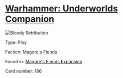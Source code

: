 # [Warhammer: Underworlds Companion](https://guidokessels.github.io/wh-underworlds)

  

![Bloody Retribution](https://warhammerunderworlds.com/wp-content/uploads/sites/6/2018/03/186_ENG.png)



Type: Ploy

Faction: [Magore's Fiends](https://guidokessels.github.io/wh-underworlds/factions/magores-fiends)

Found in: [Magore's Fiends Expansion](https://guidokessels.github.io/wh-underworlds/locations/magores-fiends-expansion)

Card number: 186
